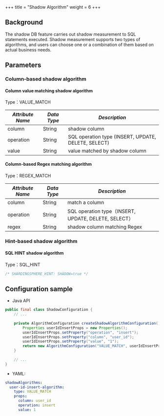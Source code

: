 +++
title = "Shadow Algorithm"
weight = 6
+++

## Background

The shadow DB feature carries out shadow measurement to SQL statements executed. Shadow measurement supports two types of algorithms, and users can choose one or a combination of them based on actual business needs.

## Parameters

### Column-based shadow algorithm

#### Column value matching shadow algorithm

Type：VALUE_MATCH

| *Attribute Name* | *Data Type* | *Description*                                       |
| ---------------- | ----------- | --------------------------------------------------- |
| column           | String      | shadow column                                       |
| operation        | String      | SQL operation type (INSERT, UPDATE, DELETE, SELECT) |
| value            | String      | value matched by shadow column                      |

#### Column-based Regex matching algorithm

Type：REGEX_MATCH

| *Attribute Name* | *Data Type* | *Description*                                      |
| ---------------- | ----------- | -------------------------------------------------- |
| column           | String      | match a column                                     |
| operation        | String      | SQL operation type（INSERT, UPDATE, DELETE, SELECT）|
| regex            | String      | shadow column matching Regex                       |

### Hint-based shadow algorithm

#### SQL HINT shadow algorithm

Type：SQL_HINT
```sql
/* SHARDINGSPHERE_HINT: SHADOW=true */
```

## Configuration sample

- Java API

```java
public final class ShadowConfiguration {
    // ...
    
    private AlgorithmConfiguration createShadowAlgorithmConfiguration() {
        Properties userIdInsertProps = new Properties();
        userIdInsertProps.setProperty("operation", "insert");
        userIdInsertProps.setProperty("column", "user_id");
        userIdInsertProps.setProperty("value", "1");
        return new AlgorithmConfiguration("VALUE_MATCH", userIdInsertProps);
    }
    
    // ...
}
```

- YAML:

```yaml
shadowAlgorithms:
  user-id-insert-algorithm:
    type: VALUE_MATCH
    props:
      column: user_id
      operation: insert
      value: 1
```

